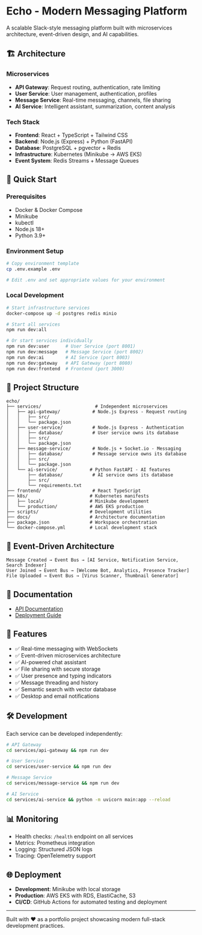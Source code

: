 # Echo - Modern Messaging Platform

A scalable Slack-style messaging platform built with microservices architecture, event-driven design, and AI capabilities.

## 🏗️ Architecture

### Microservices

- **API Gateway**: Request routing, authentication, rate limiting
- **User Service**: User management, authentication, profiles
- **Message Service**: Real-time messaging, channels, file sharing
- **AI Service**: Intelligent assistant, summarization, content analysis

### Tech Stack

- **Frontend**: React + TypeScript + Tailwind CSS
- **Backend**: Node.js (Express) + Python (FastAPI)
- **Database**: PostgreSQL + pgvector + Redis
- **Infrastructure**: Kubernetes (Minikube → AWS EKS)
- **Event System**: Redis Streams + Message Queues

## 🚀 Quick Start

### Prerequisites

- Docker & Docker Compose
- Minikube
- kubectl
- Node.js 18+
- Python 3.9+

### Environment Setup

```bash
# Copy environment template
cp .env.example .env

# Edit .env and set appropriate values for your environment
```

### Local Development

```bash
# Start infrastructure services
docker-compose up -d postgres redis minio

# Start all services
npm run dev:all

# Or start services individually
npm run dev:user      # User Service (port 8001)
npm run dev:message   # Message Service (port 8002)
npm run dev:ai        # AI Service (port 8003)
npm run dev:gateway   # API Gateway (port 8080)
npm run dev:frontend  # Frontend (port 3000)
```

## 📁 Project Structure

```
echo/
├── services/                    # Independent microservices
│   ├── api-gateway/            # Node.js Express - Request routing
│   │   ├── src/
│   │   └── package.json
│   ├── user-service/           # Node.js Express - Authentication
│   │   ├── database/           # User service owns its database
│   │   ├── src/
│   │   └── package.json
│   ├── message-service/        # Node.js + Socket.io - Messaging
│   │   ├── database/           # Message service owns its database
│   │   ├── src/
│   │   └── package.json
│   └── ai-service/            # Python FastAPI - AI features
│       ├── database/           # AI service owns its database
│       ├── src/
│       └── requirements.txt
├── frontend/                   # React TypeScript
├── k8s/                       # Kubernetes manifests
│   ├── local/                 # Minikube development
│   └── production/            # AWS EKS production
├── scripts/                   # Development utilities
├── docs/                      # Architecture documentation
├── package.json               # Workspace orchestration
└── docker-compose.yml         # Local development stack
```

## 🔄 Event-Driven Architecture

```
Message Created → Event Bus → [AI Service, Notification Service, Search Indexer]
User Joined → Event Bus → [Welcome Bot, Analytics, Presence Tracker]
File Uploaded → Event Bus → [Virus Scanner, Thumbnail Generator]
```

## 📖 Documentation

- [API Documentation](./docs/api.md)
- [Deployment Guide](./docs/deployment.md)

## 🎯 Features

- ✅ Real-time messaging with WebSockets
- ✅ Event-driven microservices architecture
- ✅ AI-powered chat assistant
- ✅ File sharing with secure storage
- ✅ User presence and typing indicators
- ✅ Message threading and history
- ✅ Semantic search with vector database
- ✅ Desktop and email notifications

## 🛠️ Development

Each service can be developed independently:

```bash
# API Gateway
cd services/api-gateway && npm run dev

# User Service
cd services/user-service && npm run dev

# Message Service
cd services/message-service && npm run dev

# AI Service
cd services/ai-service && python -m uvicorn main:app --reload
```

## 📊 Monitoring

- Health checks: `/health` endpoint on all services
- Metrics: Prometheus integration
- Logging: Structured JSON logs
- Tracing: OpenTelemetry support

## 🌐 Deployment

- **Development**: Minikube with local storage
- **Production**: AWS EKS with RDS, ElastiCache, S3
- **CI/CD**: GitHub Actions for automated testing and deployment

---

Built with ❤️ as a portfolio project showcasing modern full-stack development practices.
